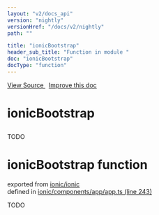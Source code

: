 ```yaml
---
layout: "v2/docs_api"
version: "nightly"
versionHref: "/docs/v2/nightly"
path: ""

title: "ionicBootstrap"
header_sub_title: "Function in module "
doc: "ionicBootstrap"
docType: "function"
---
```



<div class="improve-docs">
  <a href='http://github.com/driftyco/ionic/tree/master/#L'>
    View Source
  </a>
  &nbsp;
  <a href='http://github.com/driftyco/ionic/edit/master/#L'>
    Improve this doc
  </a>
</div>




<h1 class="api-title">

  ionicBootstrap



</h1>





TODO


<h1 class="class export">ionicBootstrap <span class="type">function</span></h1>
<p class="module">exported from <a href='undefined'>ionic/ionic</a><br/>
defined in <a href="https://github.com/driftyco/ionic2/tree/master/ionic/components/app/app.ts#L243-L319">ionic/components/app/app.ts (line 243)</a>
</p>
<p><p>TODO</p>
</p>

